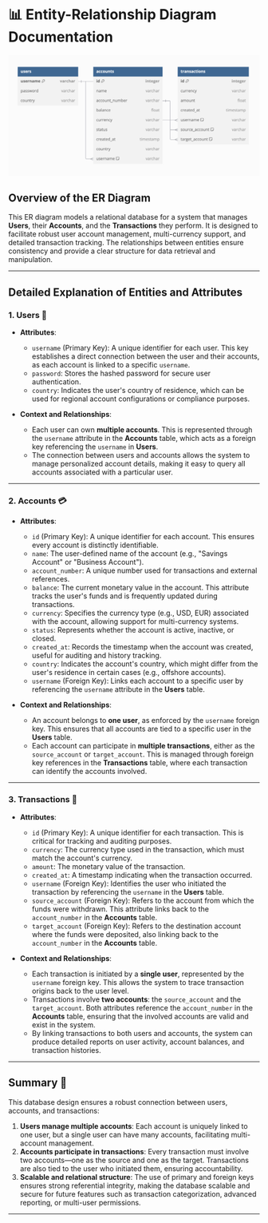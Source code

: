 
# 📊 Entity-Relationship Diagram Documentation
![Entity Relationship Diagram](images/entity-rs.png)


## Overview of the ER Diagram

This ER diagram models a relational database for a system that manages **Users**, their **Accounts**, and the **Transactions** they perform. It is designed to facilitate robust user account management, multi-currency support, and detailed transaction tracking. The relationships between entities ensure consistency and provide a clear structure for data retrieval and manipulation.

---

## Detailed Explanation of Entities and Attributes

### 1. **Users** 👤
- **Attributes**:
  - `username` (Primary Key): A unique identifier for each user. This key establishes a direct connection between the user and their accounts, as each account is linked to a specific `username`.
  - `password`: Stores the hashed password for secure user authentication.
  - `country`: Indicates the user's country of residence, which can be used for regional account configurations or compliance purposes.

- **Context and Relationships**:
  - Each user can own **multiple accounts**. This is represented through the `username` attribute in the **Accounts** table, which acts as a foreign key referencing the `username` in **Users**.
  - The connection between users and accounts allows the system to manage personalized account details, making it easy to query all accounts associated with a particular user.

---

### 2. **Accounts** 💳
- **Attributes**:
  - `id` (Primary Key): A unique identifier for each account. This ensures every account is distinctly identifiable.
  - `name`: The user-defined name of the account (e.g., "Savings Account" or "Business Account").
  - `account_number`: A unique number used for transactions and external references.
  - `balance`: The current monetary value in the account. This attribute tracks the user's funds and is frequently updated during transactions.
  - `currency`: Specifies the currency type (e.g., USD, EUR) associated with the account, allowing support for multi-currency systems.
  - `status`: Represents whether the account is active, inactive, or closed.
  - `created_at`: Records the timestamp when the account was created, useful for auditing and history tracking.
  - `country`: Indicates the account's country, which might differ from the user's residence in certain cases (e.g., offshore accounts).
  - `username` (Foreign Key): Links each account to a specific user by referencing the `username` attribute in the **Users** table.

- **Context and Relationships**:
  - An account belongs to **one user**, as enforced by the `username` foreign key. This ensures that all accounts are tied to a specific user in the **Users** table.
  - Each account can participate in **multiple transactions**, either as the `source_account` or `target_account`. This is managed through foreign key references in the **Transactions** table, where each transaction can identify the accounts involved.

---

### 3. **Transactions** 💸
- **Attributes**:
  - `id` (Primary Key): A unique identifier for each transaction. This is critical for tracking and auditing purposes.
  - `currency`: The currency type used in the transaction, which must match the account's currency.
  - `amount`: The monetary value of the transaction.
  - `created_at`: A timestamp indicating when the transaction occurred.
  - `username` (Foreign Key): Identifies the user who initiated the transaction by referencing the `username` in the **Users** table.
  - `source_account` (Foreign Key): Refers to the account from which the funds were withdrawn. This attribute links back to the `account_number` in the **Accounts** table.
  - `target_account` (Foreign Key): Refers to the destination account where the funds were deposited, also linking back to the `account_number` in the **Accounts** table.

- **Context and Relationships**:
  - Each transaction is initiated by a **single user**, represented by the `username` foreign key. This allows the system to trace transaction origins back to the user level.
  - Transactions involve **two accounts**: the `source_account` and the `target_account`. Both attributes reference the `account_number` in the **Accounts** table, ensuring that the involved accounts are valid and exist in the system.
  - By linking transactions to both users and accounts, the system can produce detailed reports on user activity, account balances, and transaction histories.

---

## Summary 📝

This database design ensures a robust connection between users, accounts, and transactions:
1. **Users manage multiple accounts**: Each account is uniquely linked to one user, but a single user can have many accounts, facilitating multi-account management.
2. **Accounts participate in transactions**: Every transaction must involve two accounts—one as the source and one as the target. Transactions are also tied to the user who initiated them, ensuring accountability.
3. **Scalable and relational structure**: The use of primary and foreign keys ensures strong referential integrity, making the database scalable and secure for future features such as transaction categorization, advanced reporting, or multi-user permissions.

---


